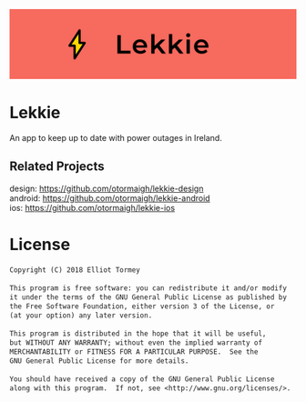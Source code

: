 ![Header](https://raw.githubusercontent.com/otormaigh/lekkie-design/master/misc/github_header.png)

Lekkie
======
An app to keep up to date with power outages in Ireland.


Related Projects
----------------
  design: https://github.com/otormaigh/lekkie-design<br/>
  android: https://github.com/otormaigh/lekkie-android<br/>
  ios: https://github.com/otormaigh/lekkie-ios

License
=======
    Copyright (C) 2018 Elliot Tormey

    This program is free software: you can redistribute it and/or modify
    it under the terms of the GNU General Public License as published by
    the Free Software Foundation, either version 3 of the License, or
    (at your option) any later version.

    This program is distributed in the hope that it will be useful,
    but WITHOUT ANY WARRANTY; without even the implied warranty of
    MERCHANTABILITY or FITNESS FOR A PARTICULAR PURPOSE.  See the
    GNU General Public License for more details.

    You should have received a copy of the GNU General Public License
    along with this program.  If not, see <http://www.gnu.org/licenses/>.